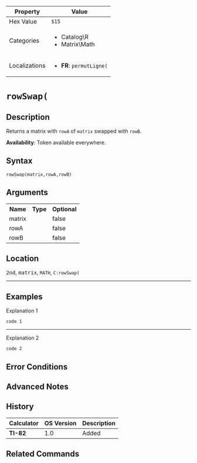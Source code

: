 | Property      | Value |
|---------------|-------|
| Hex Value     | `$15`|
| Categories    | <ul><li>Catalog\R</li><li>Matrix\Math</li></ul> |
| Localizations | <ul><li><b>FR</b>: `permutLigne(`</li></ul> |

# `rowSwap(`

## Description
Returns a matrix with `rowA` of `matrix` swapped with `rowB`.


<b>Availability</b>: Token available everywhere.

## Syntax
`rowSwap(matrix,rowA,rowB)`

## Arguments
<table>
<tr><th>Name</th><th>Type</th><th>Optional</th></tr>

<tr><td>matrix</td><td></td><td>false</td></tr>

<tr><td>rowA</td><td></td><td>false</td></tr>

<tr><td>rowB</td><td></td><td>false</td></tr>

</table>

## Location
<kbd>2nd</kbd>, <kbd>matrix</kbd>, `MATH`, `C:rowSwap(`
<hr>

## Examples

Explanation 1
```ti-basic
code 1
```
---
Explanation 2
```ti-basic
code 2
```

## Error Conditions


## Advanced Notes


## History
| Calculator | OS Version | Description |
|------------|------------|-------------|
| <b>TI-82</b> | 1.0 | Added

## Related Commands

    